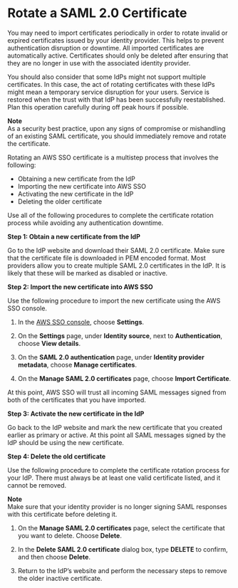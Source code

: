 # Rotate a SAML 2\.0 Certificate<a name="rotatesamlcert"></a>

You may need to import certificates periodically in order to rotate invalid or expired certificates issued by your identity provider\. This helps to prevent authentication disruption or downtime\. All imported certificates are automatically active\. Certificates should only be deleted after ensuring that they are no longer in use with the associated identity provider\.

You should also consider that some IdPs might not support multiple certificates\. In this case, the act of rotating certificates with these IdPs might mean a temporary service disruption for your users\. Service is restored when the trust with that IdP has been successfully reestablished\. Plan this operation carefully during off peak hours if possible\.

**Note**  
As a security best practice, upon any signs of compromise or mishandling of an existing SAML certificate, you should immediately remove and rotate the certificate\.

Rotating an AWS SSO certificate is a multistep process that involves the following:
+ Obtaining a new certificate from the IdP
+ Importing the new certificate into AWS SSO
+ Activating the new certificate in the IdP
+ Deleting the older certificate

Use all of the following procedures to complete the certificate rotation process while avoiding any authentication downtime\.

**Step 1: Obtain a new certificate from the IdP**

Go to the IdP website and download their SAML 2\.0 certificate\. Make sure that the certificate file is downloaded in PEM encoded format\. Most providers allow you to create multiple SAML 2\.0 certificates in the IdP\. It is likely that these will be marked as disabled or inactive\. 

**Step 2: Import the new certificate into AWS SSO**

Use the following procedure to import the new certificate using the AWS SSO console\.

1. In the [AWS SSO console](https://console.aws.amazon.com/singlesignon), choose **Settings**\.

1. On the **Settings** page, under **Identity source**, next to **Authentication**, choose **View details**\.

1. On the **SAML 2\.0 authentication** page, under **Identity provider metadata**, choose **Manage certificates**\.

1. On the **Manage SAML 2\.0 certificates** page, choose **Import Certificate**\.

At this point, AWS SSO will trust all incoming SAML messages signed from both of the certificates that you have imported\.

**Step 3: Activate the new certificate in the IdP**

Go back to the IdP website and mark the new certificate that you created earlier as primary or active\. At this point all SAML messages signed by the IdP should be using the new certificate\.

**Step 4: Delete the old certificate**

Use the following procedure to complete the certificate rotation process for your IdP\. There must always be at least one valid certificate listed, and it cannot be removed\.

**Note**  
Make sure that your identity provider is no longer signing SAML responses with this certificate before deleting it\. 

1. On the **Manage SAML 2\.0 certificates** page, select the certificate that you want to delete\. Choose **Delete**\.

1. In the **Delete SAML 2\.0 certificate** dialog box, type **DELETE** to confirm, and then choose **Delete**\.

1. Return to the IdP’s website and perform the necessary steps to remove the older inactive certificate\.
